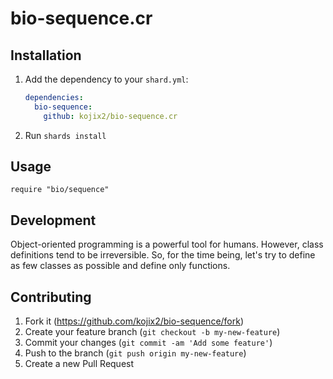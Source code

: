 # bio-sequence.cr

## Installation

1. Add the dependency to your `shard.yml`:

   ```yaml
   dependencies:
     bio-sequence:
       github: kojix2/bio-sequence.cr
   ```

2. Run `shards install`

## Usage

```crystal
require "bio/sequence"
```

## Development

Object-oriented programming is a powerful tool for humans. However, class definitions tend to be irreversible. So, for the time being, let's try to define as few classes as possible and define only functions.

## Contributing

1. Fork it (<https://github.com/kojix2/bio-sequence/fork>)
2. Create your feature branch (`git checkout -b my-new-feature`)
3. Commit your changes (`git commit -am 'Add some feature'`)
4. Push to the branch (`git push origin my-new-feature`)
5. Create a new Pull Request

